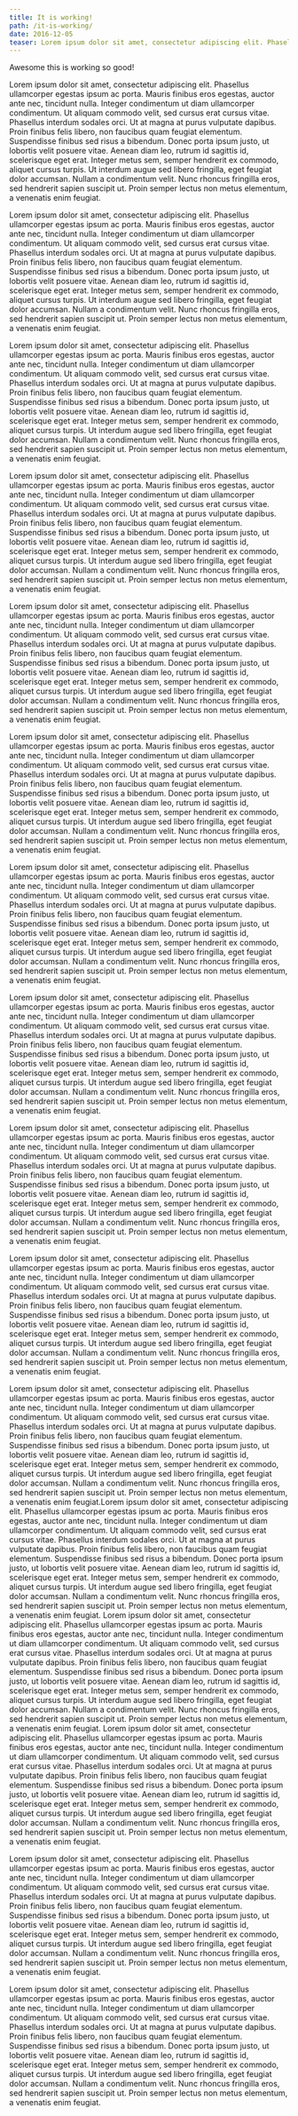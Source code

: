 ```yaml
---
title: It is working!
path: /it-is-working/
date: 2016-12-05
teaser: Lorem ipsum dolor sit amet, consectetur adipiscing elit. Phasellus ullamcorper egestas ipsum ac porta. Mauris finibus eros egestas, auctor ante nec, tincidunt nulla. Integer condimentum ut diam ullamcorper condimentum.
---
```


Awesome this is working so good!

Lorem ipsum dolor sit amet, consectetur adipiscing elit. Phasellus ullamcorper egestas ipsum ac porta. Mauris finibus eros egestas, auctor ante nec, tincidunt nulla. Integer condimentum ut diam ullamcorper condimentum. Ut aliquam commodo velit, sed cursus erat cursus vitae. Phasellus interdum sodales orci. Ut at magna at purus vulputate dapibus. Proin finibus felis libero, non faucibus quam feugiat elementum. Suspendisse finibus sed risus a bibendum. Donec porta ipsum justo, ut lobortis velit posuere vitae. Aenean diam leo, rutrum id sagittis id, scelerisque eget erat. Integer metus sem, semper hendrerit ex commodo, aliquet cursus turpis. Ut interdum augue sed libero fringilla, eget feugiat dolor accumsan. Nullam a condimentum velit. Nunc rhoncus fringilla eros, sed hendrerit sapien suscipit ut. Proin semper lectus non metus elementum, a venenatis enim feugiat.

Lorem ipsum dolor sit amet, consectetur adipiscing elit. Phasellus ullamcorper egestas ipsum ac porta. Mauris finibus eros egestas, auctor ante nec, tincidunt nulla. Integer condimentum ut diam ullamcorper condimentum. Ut aliquam commodo velit, sed cursus erat cursus vitae. Phasellus interdum sodales orci. Ut at magna at purus vulputate dapibus. Proin finibus felis libero, non faucibus quam feugiat elementum. Suspendisse finibus sed risus a bibendum. Donec porta ipsum justo, ut lobortis velit posuere vitae. Aenean diam leo, rutrum id sagittis id, scelerisque eget erat. Integer metus sem, semper hendrerit ex commodo, aliquet cursus turpis. Ut interdum augue sed libero fringilla, eget feugiat dolor accumsan. Nullam a condimentum velit. Nunc rhoncus fringilla eros, sed hendrerit sapien suscipit ut. Proin semper lectus non metus elementum, a venenatis enim feugiat.

Lorem ipsum dolor sit amet, consectetur adipiscing elit. Phasellus ullamcorper egestas ipsum ac porta. Mauris finibus eros egestas, auctor ante nec, tincidunt nulla. Integer condimentum ut diam ullamcorper condimentum. Ut aliquam commodo velit, sed cursus erat cursus vitae. Phasellus interdum sodales orci. Ut at magna at purus vulputate dapibus. Proin finibus felis libero, non faucibus quam feugiat elementum. Suspendisse finibus sed risus a bibendum. Donec porta ipsum justo, ut lobortis velit posuere vitae. Aenean diam leo, rutrum id sagittis id, scelerisque eget erat. Integer metus sem, semper hendrerit ex commodo, aliquet cursus turpis. Ut interdum augue sed libero fringilla, eget feugiat dolor accumsan. Nullam a condimentum velit. Nunc rhoncus fringilla eros, sed hendrerit sapien suscipit ut. Proin semper lectus non metus elementum, a venenatis enim feugiat.

Lorem ipsum dolor sit amet, consectetur adipiscing elit. Phasellus ullamcorper egestas ipsum ac porta. Mauris finibus eros egestas, auctor ante nec, tincidunt nulla. Integer condimentum ut diam ullamcorper condimentum. Ut aliquam commodo velit, sed cursus erat cursus vitae. Phasellus interdum sodales orci. Ut at magna at purus vulputate dapibus. Proin finibus felis libero, non faucibus quam feugiat elementum. Suspendisse finibus sed risus a bibendum. Donec porta ipsum justo, ut lobortis velit posuere vitae. Aenean diam leo, rutrum id sagittis id, scelerisque eget erat. Integer metus sem, semper hendrerit ex commodo, aliquet cursus turpis. Ut interdum augue sed libero fringilla, eget feugiat dolor accumsan. Nullam a condimentum velit. Nunc rhoncus fringilla eros, sed hendrerit sapien suscipit ut. Proin semper lectus non metus elementum, a venenatis enim feugiat.

Lorem ipsum dolor sit amet, consectetur adipiscing elit. Phasellus ullamcorper egestas ipsum ac porta. Mauris finibus eros egestas, auctor ante nec, tincidunt nulla. Integer condimentum ut diam ullamcorper condimentum. Ut aliquam commodo velit, sed cursus erat cursus vitae. Phasellus interdum sodales orci. Ut at magna at purus vulputate dapibus. Proin finibus felis libero, non faucibus quam feugiat elementum. Suspendisse finibus sed risus a bibendum. Donec porta ipsum justo, ut lobortis velit posuere vitae. Aenean diam leo, rutrum id sagittis id, scelerisque eget erat. Integer metus sem, semper hendrerit ex commodo, aliquet cursus turpis. Ut interdum augue sed libero fringilla, eget feugiat dolor accumsan. Nullam a condimentum velit. Nunc rhoncus fringilla eros, sed hendrerit sapien suscipit ut. Proin semper lectus non metus elementum, a venenatis enim feugiat.

Lorem ipsum dolor sit amet, consectetur adipiscing elit. Phasellus ullamcorper egestas ipsum ac porta. Mauris finibus eros egestas, auctor ante nec, tincidunt nulla. Integer condimentum ut diam ullamcorper condimentum. Ut aliquam commodo velit, sed cursus erat cursus vitae. Phasellus interdum sodales orci. Ut at magna at purus vulputate dapibus. Proin finibus felis libero, non faucibus quam feugiat elementum. Suspendisse finibus sed risus a bibendum. Donec porta ipsum justo, ut lobortis velit posuere vitae. Aenean diam leo, rutrum id sagittis id, scelerisque eget erat. Integer metus sem, semper hendrerit ex commodo, aliquet cursus turpis. Ut interdum augue sed libero fringilla, eget feugiat dolor accumsan. Nullam a condimentum velit. Nunc rhoncus fringilla eros, sed hendrerit sapien suscipit ut. Proin semper lectus non metus elementum, a venenatis enim feugiat.

Lorem ipsum dolor sit amet, consectetur adipiscing elit. Phasellus ullamcorper egestas ipsum ac porta. Mauris finibus eros egestas, auctor ante nec, tincidunt nulla. Integer condimentum ut diam ullamcorper condimentum. Ut aliquam commodo velit, sed cursus erat cursus vitae. Phasellus interdum sodales orci. Ut at magna at purus vulputate dapibus. Proin finibus felis libero, non faucibus quam feugiat elementum. Suspendisse finibus sed risus a bibendum. Donec porta ipsum justo, ut lobortis velit posuere vitae. Aenean diam leo, rutrum id sagittis id, scelerisque eget erat. Integer metus sem, semper hendrerit ex commodo, aliquet cursus turpis. Ut interdum augue sed libero fringilla, eget feugiat dolor accumsan. Nullam a condimentum velit. Nunc rhoncus fringilla eros, sed hendrerit sapien suscipit ut. Proin semper lectus non metus elementum, a venenatis enim feugiat.

Lorem ipsum dolor sit amet, consectetur adipiscing elit. Phasellus ullamcorper egestas ipsum ac porta. Mauris finibus eros egestas, auctor ante nec, tincidunt nulla. Integer condimentum ut diam ullamcorper condimentum. Ut aliquam commodo velit, sed cursus erat cursus vitae. Phasellus interdum sodales orci. Ut at magna at purus vulputate dapibus. Proin finibus felis libero, non faucibus quam feugiat elementum. Suspendisse finibus sed risus a bibendum. Donec porta ipsum justo, ut lobortis velit posuere vitae. Aenean diam leo, rutrum id sagittis id, scelerisque eget erat. Integer metus sem, semper hendrerit ex commodo, aliquet cursus turpis. Ut interdum augue sed libero fringilla, eget feugiat dolor accumsan. Nullam a condimentum velit. Nunc rhoncus fringilla eros, sed hendrerit sapien suscipit ut. Proin semper lectus non metus elementum, a venenatis enim feugiat.

Lorem ipsum dolor sit amet, consectetur adipiscing elit. Phasellus ullamcorper egestas ipsum ac porta. Mauris finibus eros egestas, auctor ante nec, tincidunt nulla. Integer condimentum ut diam ullamcorper condimentum. Ut aliquam commodo velit, sed cursus erat cursus vitae. Phasellus interdum sodales orci. Ut at magna at purus vulputate dapibus. Proin finibus felis libero, non faucibus quam feugiat elementum. Suspendisse finibus sed risus a bibendum. Donec porta ipsum justo, ut lobortis velit posuere vitae. Aenean diam leo, rutrum id sagittis id, scelerisque eget erat. Integer metus sem, semper hendrerit ex commodo, aliquet cursus turpis. Ut interdum augue sed libero fringilla, eget feugiat dolor accumsan. Nullam a condimentum velit. Nunc rhoncus fringilla eros, sed hendrerit sapien suscipit ut. Proin semper lectus non metus elementum, a venenatis enim feugiat.

Lorem ipsum dolor sit amet, consectetur adipiscing elit. Phasellus ullamcorper egestas ipsum ac porta. Mauris finibus eros egestas, auctor ante nec, tincidunt nulla. Integer condimentum ut diam ullamcorper condimentum. Ut aliquam commodo velit, sed cursus erat cursus vitae. Phasellus interdum sodales orci. Ut at magna at purus vulputate dapibus. Proin finibus felis libero, non faucibus quam feugiat elementum. Suspendisse finibus sed risus a bibendum. Donec porta ipsum justo, ut lobortis velit posuere vitae. Aenean diam leo, rutrum id sagittis id, scelerisque eget erat. Integer metus sem, semper hendrerit ex commodo, aliquet cursus turpis. Ut interdum augue sed libero fringilla, eget feugiat dolor accumsan. Nullam a condimentum velit. Nunc rhoncus fringilla eros, sed hendrerit sapien suscipit ut. Proin semper lectus non metus elementum, a venenatis enim feugiat.

Lorem ipsum dolor sit amet, consectetur adipiscing elit. Phasellus ullamcorper egestas ipsum ac porta. Mauris finibus eros egestas, auctor ante nec, tincidunt nulla. Integer condimentum ut diam ullamcorper condimentum. Ut aliquam commodo velit, sed cursus erat cursus vitae. Phasellus interdum sodales orci. Ut at magna at purus vulputate dapibus. Proin finibus felis libero, non faucibus quam feugiat elementum. Suspendisse finibus sed risus a bibendum. Donec porta ipsum justo, ut lobortis velit posuere vitae. Aenean diam leo, rutrum id sagittis id, scelerisque eget erat. Integer metus sem, semper hendrerit ex commodo, aliquet cursus turpis. Ut interdum augue sed libero fringilla, eget feugiat dolor accumsan. Nullam a condimentum velit. Nunc rhoncus fringilla eros, sed hendrerit sapien suscipit ut. Proin semper lectus non metus elementum, a venenatis enim feugiat.Lorem ipsum dolor sit amet, consectetur adipiscing elit. Phasellus ullamcorper egestas ipsum ac porta. Mauris finibus eros egestas, auctor ante nec, tincidunt nulla. Integer condimentum ut diam ullamcorper condimentum. Ut aliquam commodo velit, sed cursus erat cursus vitae. Phasellus interdum sodales orci. Ut at magna at purus vulputate dapibus. Proin finibus felis libero, non faucibus quam feugiat elementum. Suspendisse finibus sed risus a bibendum. Donec porta ipsum justo, ut lobortis velit posuere vitae. Aenean diam leo, rutrum id sagittis id, scelerisque eget erat. Integer metus sem, semper hendrerit ex commodo, aliquet cursus turpis. Ut interdum augue sed libero fringilla, eget feugiat dolor accumsan. Nullam a condimentum velit. Nunc rhoncus fringilla eros, sed hendrerit sapien suscipit ut. Proin semper lectus non metus elementum, a venenatis enim feugiat.
Lorem ipsum dolor sit amet, consectetur adipiscing elit. Phasellus ullamcorper egestas ipsum ac porta. Mauris finibus eros egestas, auctor ante nec, tincidunt nulla. Integer condimentum ut diam ullamcorper condimentum. Ut aliquam commodo velit, sed cursus erat cursus vitae. Phasellus interdum sodales orci. Ut at magna at purus vulputate dapibus. Proin finibus felis libero, non faucibus quam feugiat elementum. Suspendisse finibus sed risus a bibendum. Donec porta ipsum justo, ut lobortis velit posuere vitae. Aenean diam leo, rutrum id sagittis id, scelerisque eget erat. Integer metus sem, semper hendrerit ex commodo, aliquet cursus turpis. Ut interdum augue sed libero fringilla, eget feugiat dolor accumsan. Nullam a condimentum velit. Nunc rhoncus fringilla eros, sed hendrerit sapien suscipit ut. Proin semper lectus non metus elementum, a venenatis enim feugiat.
Lorem ipsum dolor sit amet, consectetur adipiscing elit. Phasellus ullamcorper egestas ipsum ac porta. Mauris finibus eros egestas, auctor ante nec, tincidunt nulla. Integer condimentum ut diam ullamcorper condimentum. Ut aliquam commodo velit, sed cursus erat cursus vitae. Phasellus interdum sodales orci. Ut at magna at purus vulputate dapibus. Proin finibus felis libero, non faucibus quam feugiat elementum. Suspendisse finibus sed risus a bibendum. Donec porta ipsum justo, ut lobortis velit posuere vitae. Aenean diam leo, rutrum id sagittis id, scelerisque eget erat. Integer metus sem, semper hendrerit ex commodo, aliquet cursus turpis. Ut interdum augue sed libero fringilla, eget feugiat dolor accumsan. Nullam a condimentum velit. Nunc rhoncus fringilla eros, sed hendrerit sapien suscipit ut. Proin semper lectus non metus elementum, a venenatis enim feugiat.

Lorem ipsum dolor sit amet, consectetur adipiscing elit. Phasellus ullamcorper egestas ipsum ac porta. Mauris finibus eros egestas, auctor ante nec, tincidunt nulla. Integer condimentum ut diam ullamcorper condimentum. Ut aliquam commodo velit, sed cursus erat cursus vitae. Phasellus interdum sodales orci. Ut at magna at purus vulputate dapibus. Proin finibus felis libero, non faucibus quam feugiat elementum. Suspendisse finibus sed risus a bibendum. Donec porta ipsum justo, ut lobortis velit posuere vitae. Aenean diam leo, rutrum id sagittis id, scelerisque eget erat. Integer metus sem, semper hendrerit ex commodo, aliquet cursus turpis. Ut interdum augue sed libero fringilla, eget feugiat dolor accumsan. Nullam a condimentum velit. Nunc rhoncus fringilla eros, sed hendrerit sapien suscipit ut. Proin semper lectus non metus elementum, a venenatis enim feugiat.

Lorem ipsum dolor sit amet, consectetur adipiscing elit. Phasellus ullamcorper egestas ipsum ac porta. Mauris finibus eros egestas, auctor ante nec, tincidunt nulla. Integer condimentum ut diam ullamcorper condimentum. Ut aliquam commodo velit, sed cursus erat cursus vitae. Phasellus interdum sodales orci. Ut at magna at purus vulputate dapibus. Proin finibus felis libero, non faucibus quam feugiat elementum. Suspendisse finibus sed risus a bibendum. Donec porta ipsum justo, ut lobortis velit posuere vitae. Aenean diam leo, rutrum id sagittis id, scelerisque eget erat. Integer metus sem, semper hendrerit ex commodo, aliquet cursus turpis. Ut interdum augue sed libero fringilla, eget feugiat dolor accumsan. Nullam a condimentum velit. Nunc rhoncus fringilla eros, sed hendrerit sapien suscipit ut. Proin semper lectus non metus elementum, a venenatis enim feugiat.